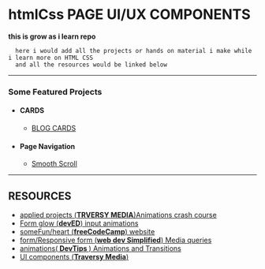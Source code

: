 # htmlCss PAGE UI/UX COMPONENTS

**this is grow as i learn repo**

      here i would add all the projects or hands on material i make while i learn more on HTML CSS 
      and all the resources would be linked below 
      
<hr>

<div>
    <h3>
        Some Featured Projects
    </h3>
    <ul>
        <li>
          <h4>CARDS</h4>
            <ul>
                <li>
                    <a href="codepen.io/Rudrava/full/MWyJyQO target="_blank">BLOG CARDS</a>
                </li>
            </ul>
        </li>
        <li>
            <h4>Page Navigation</h4>
            <ul>
                <li>
                    <a href="https://codepen.io/Rudrava/pen/xxVgOJG">Smooth Scroll</a>
                </li>
            </ul>
        </li>
    </ul>
</div>


      
<hr>

## RESOURCES
<ul>
      <li>
        <a target="_blank" href="https://www.youtube.com/watch?v=zHUpx90NerM">applied projects (<b>TRVERSY MEDIA</b>)Animations crash course</a>
    </li>
    <li>
        <a target="_blank" href="https://www.youtube.com/watch?v=IxRJ8vplzAo">Form glow (<b>devED</b>) input animations</a>
    </li>
    <li>
        <a target="_blank" href="https://www.freecodecamp.org/learn/responsive-web-design/applied-visual-design/make-a-css-heartbeat-using-an-infinite-animation-count">someFun/heart (<b>freeCodeCamp</b>) website </a>
    </li>
    <li>
        <a target="_blank" href="https://www.youtube.com/watch?v=yU7jJ3NbPdA">form/Responsive form (<b>web dev Simplified</b>) Media queries </a>
    </li>
    <li>
        <a target="_blank" href="https://www.youtube.com/watch?v=8kK-cA99SA0&list=PLqGj3iMvMa4LvJ8VctoXnPI0dtE40wfid"> animations(<b> DevTips </b>) Animations and Transitions</a>
    </li>
    <li>
        <a href="https://www.youtube.com/watch?v=6EajwhCNLfc&t=1095s" target="_blank">UI components (<b>Traversy Media</b>)</a>
    </li>
 </ul>


